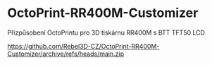# OctoPrint-RR400M-Customizer
Přizpůsobení OctoPrintu pro 3D tiskárnu RR400M s BTT TFT50 LCD

https://github.com/Rebel3D-CZ/OctoPrint-RR400M-Customizer/archive/refs/heads/main.zip
